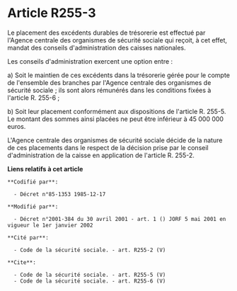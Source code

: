 # Article R255-3

Le placement des excédents durables de trésorerie est effectué par l'Agence centrale des organismes de sécurité sociale qui
reçoit, à cet effet, mandat des conseils d'administration des caisses nationales.

Les conseils d'administration exercent une option entre :

a) Soit le maintien de ces excédents dans la trésorerie gérée pour le compte de l'ensemble des branches par l'Agence centrale
des organismes de sécurité sociale ; ils sont alors rémunérés dans les conditions fixées à l'article R. 255-6 ;

b) Soit leur placement conformément aux dispositions de l'article R. 255-5. Le montant des sommes ainsi placées ne peut être
inférieur à 45 000 000 euros.

L'Agence centrale des organismes de sécurité sociale décide de la nature de ces placements dans le respect de la décision
prise par le conseil d'administration de la caisse en application de l'article R. 255-2.

**Liens relatifs à cet article**

	**Codifié par**:

	  - Décret n°85-1353 1985-12-17

	**Modifié par**:

	  - Décret n°2001-384 du 30 avril 2001 - art. 1 () JORF 5 mai 2001 en vigueur le 1er janvier 2002

	**Cité par**:

	  - Code de la sécurité sociale. - art. R255-2 (V)

	**Cite**:

	  - Code de la sécurité sociale. - art. R255-5 (V)
	  - Code de la sécurité sociale. - art. R255-6 (V)
